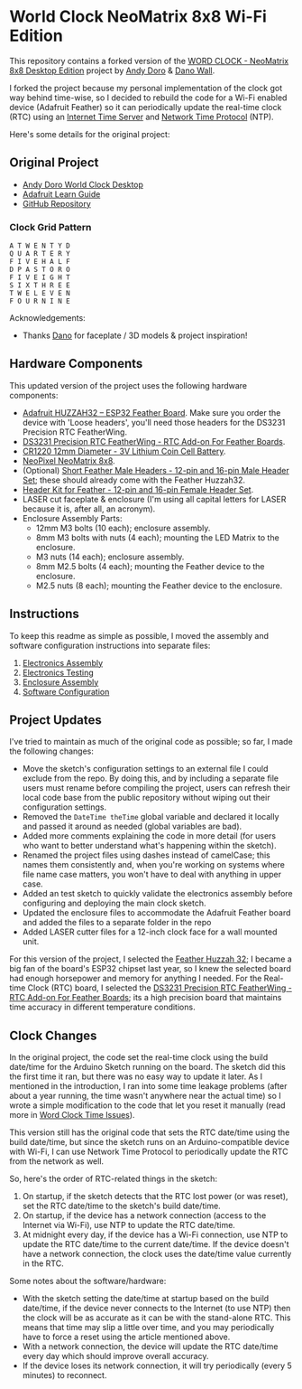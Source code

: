 # World Clock NeoMatrix 8x8 Wi-Fi Edition

This repository contains a forked version of the [WORD CLOCK - NeoMatrix 8x8 Desktop Edition](https://github.com/andydoro/WordClock-NeoMatrix8x8) project by [Andy Doro](https://andydoro.com/) & [Dano Wall](https://github.com/danowall).  

I forked the project because my personal implementation of the clock got way behind time-wise, so I decided to rebuild the code for a Wi-Fi enabled device (Adafruit Feather) so it can periodically update the real-time clock (RTC) using an [Internet Time Server](https://tf.nist.gov/tf-cgi/servers.cgi) and [Network Time Protocol](https://en.wikipedia.org/wiki/Network_Time_Protocol) (NTP). 

Here's some details for the original project:

## Original Project

* [Andy Doro World Clock Desktop](https://andydoro.com/wordclockdesktop/)
* [Adafruit Learn Guide](https://learn.adafruit.com/neomatrix-8x8-word-clock/)
* [GitHub Repository](https://github.com/andydoro/WordClock-NeoMatrix8x8)

### Clock Grid Pattern

``` text
A T W E N T Y D
Q U A R T E R Y
F I V E H A L F
D P A S T O R O
F I V E I G H T
S I X T H R E E
T W E L E V E N
F O U R N I N E
```

Acknowledgements:

  - Thanks [Dano](https://github.com/danowall) for faceplate / 3D models & project inspiration! 

## Hardware Components

This updated version of the project uses the following hardware components:

* [Adafruit HUZZAH32 – ESP32 Feather Board](https://learn.adafruit.com/adafruit-huzzah32-esp32-feather). Make sure you order the device with 'Loose headers', you'll need those headers for the DS3231 Precision RTC FeatherWing.
* [DS3231 Precision RTC FeatherWing - RTC Add-on For Feather Boards](https://www.adafruit.com/product/3028).
* [CR1220 12mm Diameter - 3V Lithium Coin Cell Battery](https://www.adafruit.com/product/380).
* [NeoPixel NeoMatrix 8x8](https://www.adafruit.com/products/1487).
* (Optional) [Short Feather Male Headers - 12-pin and 16-pin Male Header Set](https://www.adafruit.com/product/3002); these should already come with the Feather Huzzah32.
* [Header Kit for Feather - 12-pin and 16-pin Female Header Set](https://www.adafruit.com/product/2886).
* LASER cut faceplate & enclosure (I'm using all capital letters for LASER because it is, after all, an acronym).
* Enclosure Assembly Parts:
  * 12mm M3 bolts (10 each); enclosure assembly.
  * 8mm M3 bolts with nuts (4 each); mounting the LED Matrix to the enclosure.
  * M3 nuts (14 each); enclosure assembly.
  * 8mm M2.5 bolts (4 each); mounting the Feather device to the enclosure.
  * M2.5 nuts (8 each); mounting the Feather device to the enclosure.

## Instructions

To keep this readme as simple as possible, I moved the assembly and software configuration instructions into separate files:

1. [Electronics Assembly](docs/electronics-assembly.md)
2. [Electronics Testing](docs/electronics-testing.md)
3. [Enclosure Assembly](docs/enclosure-assembly.md)
4. [Software Configuration](docs/software.md)

## Project Updates

I've tried to maintain as much of the original code as possible; so far, I made the following changes:

* Move the sketch's configuration settings to an external file I could exclude from the repo. By doing this, and by including a separate file users must rename before compiling the project, users can refresh their local code base from the public repository without wiping out their configuration settings. 
* Removed the `DateTime theTime` global variable and declared it locally and passed it around as needed (global variables are bad).
* Added more comments explaining the code in more detail (for users who want to better understand what's happening within the sketch).
* Renamed the project files using dashes instead of camelCase; this names them consistently and, when you're working on systems where file name case matters, you won't have to deal with anything in upper case.
* Added an test sketch to quickly validate the electronics assembly before configuring and deploying the main clock sketch.
* Updated the enclosure files to accommodate the Adafruit Feather board and added the files to a separate folder in the repo
* Added LASER cutter files for a 12-inch clock face for a wall mounted unit.

For this version of the project, I selected the [Feather Huzzah 32](https://www.adafruit.com/product/3405); I became a big fan of the board's ESP32 chipset last year, so I knew the selected board had enough horsepower and memory for anything I needed.  For the Real-time Clock (RTC) board, I selected the [DS3231 Precision RTC FeatherWing - RTC Add-on For Feather Boards](https://www.adafruit.com/product/3028); its a high precision board that maintains time accuracy in different temperature conditions.

## Clock Changes

In the original project, the code set the real-time clock using the build date/time for the Arduino Sketch running on the board. The sketch did this the first time it ran, but there was no easy way to update it later. As I mentioned in the introduction, I ran into some time leakage problems (after about a year running, the time wasn't anywhere near the actual time) so I wrote a simple modification to the code that let you reset it manually (read more in [Word Clock Time Issues](https://johnwargo.com/internet-of-things-iot/word-clock-time-issues.html)).

This version still has the original code that sets the RTC date/time using the build date/time, but since the sketch runs on an Arduino-compatible device with Wi-Fi, I can use Network Time Protocol to periodically update the RTC from the network as well. 

So, here's the order of RTC-related things in the sketch:

1. On startup, if the sketch detects that the RTC lost power (or was reset), set the RTC date/time to the sketch's build date/time.
2. On startup, if the device has a network connection (access to the Internet via Wi-Fi), use NTP to update the RTC date/time.
3. At midnight every day, if the device has a Wi-Fi connection, use NTP to update the RTC date/time to the current date/time. If the device doesn't have a network connection, the clock uses the date/time value currently in the RTC.

Some notes about the software/hardware:

* With the sketch setting the date/time at startup based on the build date/time, if the device never connects to the Internet (to use NTP) then the clock will be as accurate as it can be with the stand-alone RTC. This means that time may slip a little over time, and you may periodically have to force a reset using the article mentioned above.
* With a network connection, the device will update the RTC date/time every day which should improve overall accuracy.
* If the device loses its network connection, it will try periodically (every 5 minutes) to reconnect.
